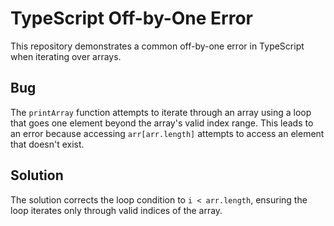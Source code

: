 # TypeScript Off-by-One Error
This repository demonstrates a common off-by-one error in TypeScript when iterating over arrays.

## Bug
The `printArray` function attempts to iterate through an array using a loop that goes one element beyond the array's valid index range. This leads to an error because accessing `arr[arr.length]` attempts to access an element that doesn't exist.

## Solution
The solution corrects the loop condition to `i < arr.length`, ensuring the loop iterates only through valid indices of the array.